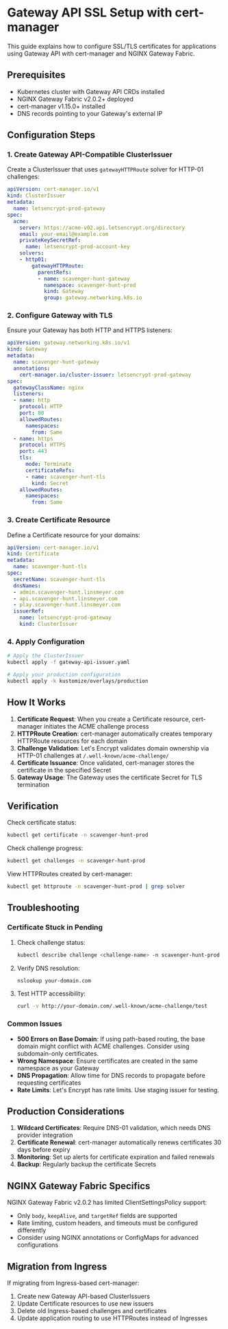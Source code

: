 # Gateway API SSL Setup with cert-manager

This guide explains how to configure SSL/TLS certificates for applications using Gateway API with cert-manager and NGINX Gateway Fabric.

## Prerequisites

- Kubernetes cluster with Gateway API CRDs installed
- NGINX Gateway Fabric v2.0.2+ deployed
- cert-manager v1.15.0+ installed
- DNS records pointing to your Gateway's external IP

## Configuration Steps

### 1. Create Gateway API-Compatible ClusterIssuer

Create a ClusterIssuer that uses `gatewayHTTPRoute` solver for HTTP-01 challenges:

```yaml
apiVersion: cert-manager.io/v1
kind: ClusterIssuer
metadata:
  name: letsencrypt-prod-gateway
spec:
  acme:
    server: https://acme-v02.api.letsencrypt.org/directory
    email: your-email@example.com
    privateKeySecretRef:
      name: letsencrypt-prod-account-key
    solvers:
    - http01:
        gatewayHTTPRoute:
          parentRefs:
          - name: scavenger-hunt-gateway
            namespace: scavenger-hunt-prod
            kind: Gateway
            group: gateway.networking.k8s.io
```

### 2. Configure Gateway with TLS

Ensure your Gateway has both HTTP and HTTPS listeners:

```yaml
apiVersion: gateway.networking.k8s.io/v1
kind: Gateway
metadata:
  name: scavenger-hunt-gateway
  annotations:
    cert-manager.io/cluster-issuer: letsencrypt-prod-gateway
spec:
  gatewayClassName: nginx
  listeners:
  - name: http
    protocol: HTTP
    port: 80
    allowedRoutes:
      namespaces:
        from: Same
  - name: https
    protocol: HTTPS
    port: 443
    tls:
      mode: Terminate
      certificateRefs:
      - name: scavenger-hunt-tls
        kind: Secret
    allowedRoutes:
      namespaces:
        from: Same
```

### 3. Create Certificate Resource

Define a Certificate resource for your domains:

```yaml
apiVersion: cert-manager.io/v1
kind: Certificate
metadata:
  name: scavenger-hunt-tls
spec:
  secretName: scavenger-hunt-tls
  dnsNames:
  - admin.scavenger-hunt.linsmeyer.com
  - api.scavenger-hunt.linsmeyer.com
  - play.scavenger-hunt.linsmeyer.com
  issuerRef:
    name: letsencrypt-prod-gateway
    kind: ClusterIssuer
```

### 4. Apply Configuration

```bash
# Apply the ClusterIssuer
kubectl apply -f gateway-api-issuer.yaml

# Apply your production configuration
kubectl apply -k kustomize/overlays/production
```

## How It Works

1. **Certificate Request**: When you create a Certificate resource, cert-manager initiates the ACME challenge process
2. **HTTPRoute Creation**: cert-manager automatically creates temporary HTTPRoute resources for each domain
3. **Challenge Validation**: Let's Encrypt validates domain ownership via HTTP-01 challenges at `/.well-known/acme-challenge/`
4. **Certificate Issuance**: Once validated, cert-manager stores the certificate in the specified Secret
5. **Gateway Usage**: The Gateway uses the certificate Secret for TLS termination

## Verification

Check certificate status:
```bash
kubectl get certificate -n scavenger-hunt-prod
```

Check challenge progress:
```bash
kubectl get challenges -n scavenger-hunt-prod
```

View HTTPRoutes created by cert-manager:
```bash
kubectl get httproute -n scavenger-hunt-prod | grep solver
```

## Troubleshooting

### Certificate Stuck in Pending

1. Check challenge status:
   ```bash
   kubectl describe challenge <challenge-name> -n scavenger-hunt-prod
   ```

2. Verify DNS resolution:
   ```bash
   nslookup your-domain.com
   ```

3. Test HTTP accessibility:
   ```bash
   curl -v http://your-domain.com/.well-known/acme-challenge/test
   ```

### Common Issues

- **500 Errors on Base Domain**: If using path-based routing, the base domain might conflict with ACME challenges. Consider using subdomain-only certificates.
- **Wrong Namespace**: Ensure certificates are created in the same namespace as your Gateway
- **DNS Propagation**: Allow time for DNS records to propagate before requesting certificates
- **Rate Limits**: Let's Encrypt has rate limits. Use staging issuer for testing.

## Production Considerations

1. **Wildcard Certificates**: Require DNS-01 validation, which needs DNS provider integration
2. **Certificate Renewal**: cert-manager automatically renews certificates 30 days before expiry
3. **Monitoring**: Set up alerts for certificate expiration and failed renewals
4. **Backup**: Regularly backup the certificate Secrets

## NGINX Gateway Fabric Specifics

NGINX Gateway Fabric v2.0.2 has limited ClientSettingsPolicy support:
- Only `body`, `keepAlive`, and `targetRef` fields are supported
- Rate limiting, custom headers, and timeouts must be configured differently
- Consider using NGINX annotations or ConfigMaps for advanced configurations

## Migration from Ingress

If migrating from Ingress-based cert-manager:
1. Create new Gateway API-based ClusterIssuers
2. Update Certificate resources to use new issuers
3. Delete old Ingress-based challenges and certificates
4. Update application routing to use HTTPRoutes instead of Ingresses